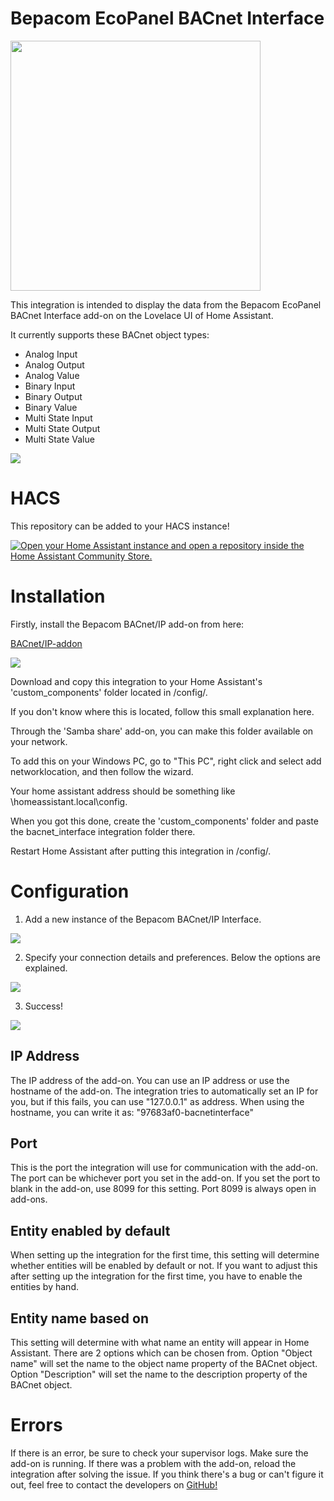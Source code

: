 # Bepacom EcoPanel BACnet Interface

<img src="https://raw.githubusercontent.com/Bepacom-Raalte/Bepacom-BACnet-IP-Integration/main/images/logo.png" height=400/>

This integration is intended to display the data from the Bepacom EcoPanel BACnet Interface add-on on the Lovelace UI of Home Assistant.

It currently supports these BACnet object types:

- Analog Input
- Analog Output
- Analog Value
- Binary Input
- Binary Output
- Binary Value
- Multi State Input
- Multi State Output
- Multi State Value

<img src="https://raw.githubusercontent.com/Bepacom-Raalte/Bepacom-BACnet-IP-Integration/main/images/integrationadded.png"/>


# HACS

This repository can be added to your HACS instance!

[![Open your Home Assistant instance and open a repository inside the Home Assistant Community Store.](https://my.home-assistant.io/badges/hacs_repository.svg)](https://my.home-assistant.io/redirect/hacs_repository/?owner=Bepacom-Raalte&repository=bepacom-custom_components&category=Integration)


# Installation

Firstly, install the Bepacom BACnet/IP add-on from here: 

[BACnet/IP-addon](https://github.com/Bepacom-Raalte/bepacom-HA-Addons/tree/main/bacnetinterface)

<img src="https://raw.githubusercontent.com/Bepacom-Raalte/Bepacom-BACnet-IP-Integration/main/images/addon.png"/>

Download and copy this integration to your Home Assistant's 'custom_components' folder located in /config/.

If you don't know where this is located, follow this small explanation here. 

Through the 'Samba share' add-on, you can make this folder available on your network.

To add this on your Windows PC, go to "This PC", right click and select add networklocation, and then follow the wizard. 

Your home assistant address should be something like \\homeassistant.local\config.

When you got this done, create the 'custom_components' folder and paste the bacnet_interface integration folder there.

Restart Home Assistant after putting this integration in /config/.


# Configuration

1. Add a new instance of the Bepacom BACnet/IP Interface.

<img src="https://raw.githubusercontent.com/Bepacom-Raalte/Bepacom-BACnet-IP-Integration/main/images/integration.png"/>

2. Specify your connection details and preferences. Below the options are explained.

<img src="https://raw.githubusercontent.com/Bepacom-Raalte/Bepacom-BACnet-IP-Integration/main/images/setup.png"/>

3. Success!

<img src="https://raw.githubusercontent.com/Bepacom-Raalte/Bepacom-BACnet-IP-Integration/main/images/success.png"/>

## IP Address

The IP address of the add-on. You can use an IP address or use the hostname of the add-on.
The integration tries to automatically set an IP for you, but if this fails, you can use "127.0.0.1" as address.
When using the hostname, you can write it as: "97683af0-bacnetinterface"

## Port

This is the port the integration will use for communication with the add-on.
The port can be whichever port you set in the add-on. If you set the port to blank in the add-on, use 8099 for this setting.
Port 8099 is always open in add-ons.

## Entity enabled by default

When setting up the integration for the first time, this setting will determine whether entities will be enabled by default or not.
If you want to adjust this after setting up the integration for the first time, you have to enable the entities by hand.

## Entity name based on

This setting will determine with what name an entity will appear in Home Assistant. There are 2 options which can be chosen from.
Option "Object name" will set the name to the object name property of the BACnet object.
Option "Description" will set the name to the description property of the BACnet object.


# Errors

If there is an error, be sure to check your supervisor logs.
Make sure the add-on is running. If there was a problem with the add-on, reload the integration after solving the issue.
If you think there's a bug or can't figure it out, feel free to contact the developers on [GitHub!](https://github.com/Bepacom-Raalte/bepacom-custom_components)



